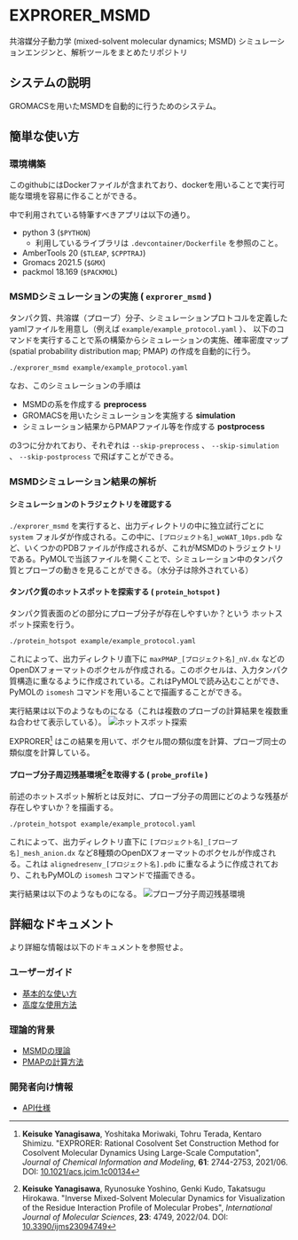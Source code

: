 # EXPRORER_MSMD

共溶媒分子動力学 (mixed-solvent molecular dynamics; MSMD) シミュレーションエンジンと、解析ツールをまとめたリポジトリ

## システムの説明

GROMACSを用いたMSMDを自動的に行うためのシステム。

## 簡単な使い方

### 環境構築
このgithubにはDockerファイルが含まれており、dockerを用いることで実行可能な環境を容易に作ることができる。

中で利用されている特筆すべきアプリは以下の通り。

- python 3 (`$PYTHON`)
  - 利用しているライブラリは `.devcontainer/Dockerfile` を参照のこと。
- AmberTools 20 (`$TLEAP`, `$CPPTRAJ`)
- Gromacs 2021.5 (`$GMX`)
- packmol 18.169 (`$PACKMOL`)

### MSMDシミュレーションの実施 ( `exprorer_msmd` )

タンパク質、共溶媒（プローブ）分子、シミュレーションプロトコルを定義したyamlファイルを用意し（例えば `example/example_protocol.yaml` ）、
以下のコマンドを実行することで系の構築からシミュレーションの実施、確率密度マップ (spatial probability distribution map; PMAP) の作成を自動的に行う。

```
./exprorer_msmd example/example_protocol.yaml
```

なお、このシミュレーションの手順は 

- MSMDの系を作成する **preprocess**
- GROMACSを用いたシミュレーションを実施する **simulation**
- シミュレーション結果からPMAPファイル等を作成する **postprocess**

の3つに分かれており、それぞれは `--skip-preprocess` 、 `--skip-simulation` 、 `--skip-postprocess` で飛ばすことができる。

### MSMDシミュレーション結果の解析

#### シミュレーションのトラジェクトリを確認する

`./exprorer_msmd` を実行すると、出力ディレクトリの中に独立試行ごとに `system` フォルダが作成される。この中に、`[プロジェクト名]_woWAT_10ps.pdb` など、いくつかのPDBファイルが作成されるが、これがMSMDのトラジェクトリである。PyMOLで当該ファイルを開くことで、シミュレーション中のタンパク質とプローブの動きを見ることができる。（水分子は除外されている）

#### タンパク質のホットスポットを探索する ( `protein_hotspot` )

タンパク質表面のどの部分にプローブ分子が存在しやすいか？という
ホットスポット探索を行う。

```
./protein_hotspot example/example_protocol.yaml
```

これによって、出力ディレクトリ直下に `maxPMAP_[プロジェクト名]_nV.dx` などのOpenDXフォーマットのボクセルが作成される。このボクセルは、入力タンパク質構造に重なるように作成されている。これはPyMOLで読み込むことができ、
PyMOLの `isomesh` コマンドを用いることで描画することができる。

実行結果は以下のようなものになる（これは複数のプローブの計算結果を複数重ね合わせて表示している）。
![ホットスポット探索](https://i.imgur.com/bzxz0K6.png)

EXPRORER[^1] はこの結果を用いて、ボクセル間の類似度を計算、プローブ同士の類似度を計算している。

[^1]:**Keisuke Yanagisawa**, Yoshitaka Moriwaki, Tohru Terada, Kentaro Shimizu. "EXPRORER: Rational Cosolvent Set Construction Method for Cosolvent Molecular Dynamics Using Large-Scale Computation", *Journal of Chemical Information and Modeling*, **61**: 2744-2753, 2021/06. DOI: [10.1021/acs.jcim.1c00134](https://doi.org/10.1021/acs.jcim.1c00134)

#### プローブ分子周辺残基環境[^2]を取得する ( `probe_profile` )

前述のホットスポット解析とは反対に、プローブ分子の周囲にどのような残基が存在しやすいか？を描画する。

```
./protein_hotspot example/example_protocol.yaml
```

これによって、出力ディレクトリ直下に `[プロジェクト名]_[プローブ名]_mesh_anion.dx` など8種類のOpenDXフォーマットのボクセルが作成される。これは `alignedresenv_[プロジェクト名].pdb` に重なるように作成されており、これもPyMOLの `isomesh` コマンドで描画できる。

実行結果は以下のようなものになる。
![プローブ分子周辺残基環境](https://i.imgur.com/4QIZxhW.png)

[^2]:**Keisuke Yanagisawa**, Ryunosuke Yoshino, Genki Kudo, Takatsugu Hirokawa. "Inverse Mixed-Solvent Molecular Dynamics for Visualization of the Residue Interaction Profile of Molecular Probes", *International Journal of Molecular Sciences*, **23**: 4749, 2022/04. DOI: [10.3390/ijms23094749](https://doi.org/10.3390/ijms23094749)

## 詳細なドキュメント

より詳細な情報は以下のドキュメントを参照せよ。

### ユーザーガイド
- [基本的な使い方](docs/user_guide/basic.md)
- [高度な使用方法](docs/user_guide/advanced.md)

### 理論的背景
- [MSMDの理論](docs/theory/msmd.md)
- [PMAPの計算方法](docs/theory/pmap.md)

### 開発者向け情報
- [API仕様](docs/dev/api.md)

